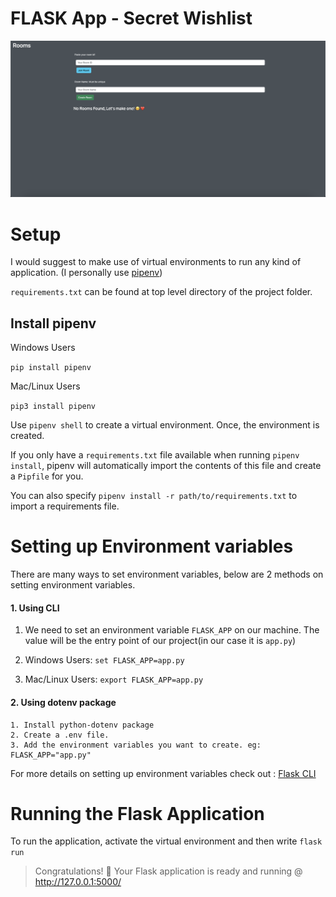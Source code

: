 
# FLASK App - Secret Wishlist

![Secret Wishlist Home page](secret-list.png)

# Setup

I would suggest to make use of virtual environments to run any kind of application. (I personally use [pipenv](https://pipenv-fork.readthedocs.io/en/latest/basics.html))

`requirements.txt` can be found at top level directory of the project folder.


## Install pipenv

Windows Users

`pip install pipenv`


Mac/Linux Users

`pip3 install pipenv`


Use `pipenv shell` to create a virtual environment. Once, the environment is created.

If you only have a `requirements.txt` file available when running `pipenv install`, pipenv will automatically import the contents of this file and create a `Pipfile` for you.

You can also specify `pipenv install -r path/to/requirements.txt` to import a requirements file.


# Setting up Environment variables
There are many ways to set environment variables, below are 2 methods on setting environment variables.

#### 1. Using CLI
 1. We need to set an environment variable `FLASK_APP` on our machine. The value will be the entry point of our project(in our case it is `app.py`)
 
 2. Windows Users:  `set FLASK_APP=app.py`
 
 3. Mac/Linux Users: `export FLASK_APP=app.py`

#### 2. Using dotenv package
    
    1. Install python-dotenv package
    2. Create a .env file.
    3. Add the environment variables you want to create. eg: FLASK_APP="app.py"
   
   For more details on setting up environment variables check out : [Flask CLI](https://flask.palletsprojects.com/en/3.0.x/cli/#environment-variables-from-dotenv)



# Running the Flask Application

To run the application, activate the virtual environment and then write `flask run`


> Congratulations! 🎉 Your Flask application is ready and running @ http://127.0.0.1:5000/